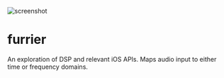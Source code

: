 ![screenshot](https://github.com/richard92m/furrier/raw/master/screenshot.png)


# furrier
An exploration of DSP and relevant iOS APIs. Maps audio input to either time or frequency domains.
